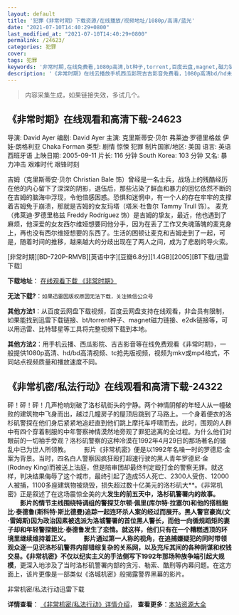 ```yaml
---
layout: default
title: '犯罪《非常时期》下载资源/在线播放/视频地址/1080p/高清/蓝光'
date: "2021-07-10T14:40:29+0800"
last_modified_at: "2021-07-10T14:40:29+0800"
permalink: /24623/
categories: 犯罪
cover:
tags: 犯罪
keywords: '非常时期,在线免费看,1080p高清,bt种子,torrent,百度云盘,magnet,磁力链,迅雷下载资源'
description: '《非常时期》在线云播放手机西瓜影院吉吉影音免费看，1080p高清bd/hd未删减完整版和tc抢先枪版，mkv/mp4格式，附带bt/torrent种子、magnet/磁力链、百度云盘、网盘资源迅雷下载链接'
---
```


>内容采集生成，如果链接失效，多试几个。


## 《非常时期》在线观看和高清下载-24623

导演: David Ayer 编剧: David Ayer 主演: 克里斯蒂安·贝尔 弗莱迪·罗德里格兹 伊娃·朗格利亚 Chaka Forman 类型: 剧情 惊悚 犯罪 制片国家/地区: 美国 语言: 英语 西班牙语 上映日期: 2005-09-11 片长: 116 分钟 South Korea: 103 分钟 又名: 暴力冲击 艰难时代 艰锋时刻

吉姆（克里斯蒂安·贝尔 Christian Bale 饰）曾经是一名士兵，战场上的残酷经历在他的内心留下了深深的阴影，退伍后，那些沾染了鲜血和暴力的回忆依然不断的在吉姆的脑海中浮现，令他倍感困惑。恐惧和迷惘中，有一个人的存在牢牢的支撑着吉姆免于崩溃，那就是吉姆的女友玛塔（塔米·杜鲁尔 Tammy Trull 饰）。 麦克（弗莱迪·罗德里格兹 Freddy Rodríguez 饰）是吉姆的挚友，最近，他也遇到了麻烦，他深爱的女友西尔维娅想要同他分手，因为在丢了工作又失魂落魄的麦克身上，再也没有西尔维娅想要的东西了。生活的困顿让麦克和吉姆走到了一起，可是，随着时间的推移，越来越大的分歧出现在了两人之间，成为了悲剧的导火索。


[非常时期][BD-720P-RMVB][英语中字][豆瓣6.8分][1.4GB][2005][BT下载/迅雷下载]

**下载地址**： [在线观看下载 《非常时期》](https://www.btdx8.com/torrent/harsh_times_2005.html) 


**无法下载?**：`如果迅雷因版权原因无法下载，关注微信公众号 `

**其他方法1**：从百度云网盘下载视频，百度云网盘支持在线观看，非会员有限制，如果能找到迅雷下载链接、bt/torrent种子、magnet磁力链接、e2dk链接等，可以用迅雷、比特彗星等工具将完整视频下载到本地。

**其他方法2**：用手机云播、西瓜影院、吉吉影音等在线免费观看《非常时期》，一般提供1080p高清、hd/bd高清视频、tc抢先版视频，视频为mkv或mp4格式，不同站点视频质量和播放速度不同。


## 《非常机密/私法行动》在线观看和高清下载-24322

砰！砰！砰！几声枪响划破了洛杉矶街头的宁静。两个神情阴郁的年轻人从一幢破败的建筑物中飞身而出，越过几幢房子的屋顶后跳到了马路上。一个身着便衣的洛杉矶警探在他们身后紧紧地追赶直到他们跳上摩托车呼啸而去。此时，围观的人群中有四个穿着制服的中年警察神情漠然地旁观了罪犯逃离的全过程。为什么他们对眼前的一切袖手旁观？洛杉矶警察的这种冷漠在1992年4月29日的那场著名的骚乱中已为世人所领教。 　　影片《非常机密》便是以1992年名噪一时的罗德尼&middot;金案为背景。当时，四名白人警察因疯狂殴打超速行驶的黑人青年罗德尼&middot;金(Rodney King)而被送上法庭，但是陪审团却最终判定殴打金的警察无罪。就这样，判决结果侮辱了这个城市，最终引起了造成55人死亡、2300人受伤、12000人被捕，1100多座建筑物被烧毁，损失超过数十亿美元的洛杉矶大**。《非常机密》正是叙述了在这场震惊全美的大**发生的前五天中，洛杉矶警署内的故事。 　　影片的情节主线围绕特调组的警探艾尔顿·佩里(库尔特&middot;拉塞尔)和他的搭档鲍比&middot;泰德鲁(斯科特&middot;斯比德曼)追踪一起连环杀人案的经过而展开。黑人警官豪岚(文&middot;雷姆斯)因为政治因素被选派为洛城警署的首位黑人警长，而他一向循规蹈矩的妻子却和年轻警探鲍比·泰德鲁发生了恋情。就这样，他们只有在一个糟糕透顶的环境里继续维持着正义。 　　影片通过第一人称的视角，在追捕嫌疑犯的同时带领观众逐一见识洛杉矶警界内部错综复杂的关系网，以及充斥其间的各种阴谋和权钱交易。《非常机密》不仅以纪实主义的手法侧写下1992年那场种族争端引起大规模**，更深入地涉及了当时洛杉矶警署内部的贪污、勒索、酷刑等内幕问题。在这方面上，该片更像是一部类似《洛城机密》般揭露警界黑幕的影片。</p>


非常机密/私法行动迅雷下载

**详情查看**： [《非常机密/私法行动》详情介绍](/movie/24322/)， **查看更多**：[本站资源大全](/movie/t/all/)

